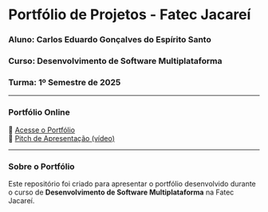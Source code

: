 # Portfólio de Projetos - Fatec Jacareí  
### Aluno: Carlos Eduardo Gonçalves do Espírito Santo  
### Curso: Desenvolvimento de Software Multiplataforma  
### Turma: 1º Semestre de 2025  

---

### Portfólio Online  
🔗 [Acesse o Portfólio](https://fatec-jacarei-dsm-portfolio.github.io/ra2581392513004/)  
🎤 [Pitch de Apresentação (vídeo)](https://youtu.be/gEcIxtYSL4A)  

---

### Sobre o Portfólio  
Este repositório foi criado para apresentar o portfólio desenvolvido durante o curso de **Desenvolvimento de Software Multiplataforma** na Fatec Jacareí.  
